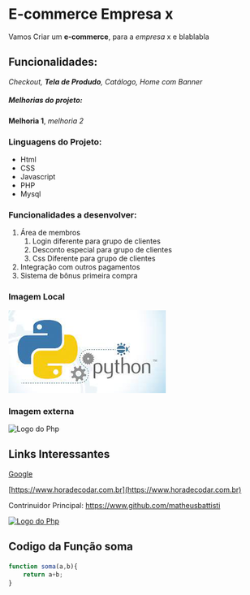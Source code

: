 # E-commerce Empresa x

Vamos Criar um **e-commerce**, para a *empresa* x e blablabla

## Funcionalidades:

_Checkout, **Tela de Produdo**, Catálogo, Home com Banner_

##### Melhorias do projeto:

__Melhoria 1__, _melhoria 2_

### Linguagens do Projeto:

* Html
* CSS
* Javascript
* PHP
* Mysql

### Funcionalidades a desenvolver:
1. Área de membros
    1. Login diferente para grupo de clientes
    2. Desconto especial para grupo de clientes
    3. Css Diferente para grupo de clientes
2. Integração com outros pagamentos
3. Sistema de bônus primeira compra

### Imagem Local

![Logo do Pyton](img/Python.jpg)


### Imagem externa
![Logo do Php](https://upload.wikimedia.org/wikipedia/commons/2/27/PHP-logo.svg)

## Links Interessantes
[Google](https://www.google.com)

[https://www.horadecodar.com.br](https://www.horadecodar.com.br)

Contrinuidor Principal: https://www.github.com/matheusbattisti

[![Logo do Php](https://upload.wikimedia.org/wikipedia/commons/2/27/PHP-logo.svg)](https://www.google.com)


## Codigo da Função soma

``` javascript
function soma(a,b){
    return a+b;
}
```
